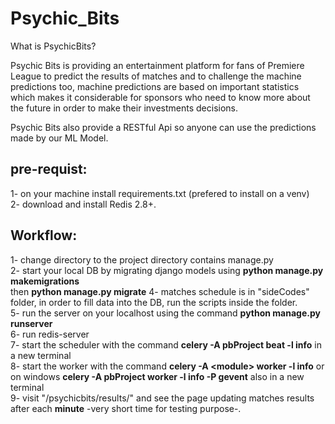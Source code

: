# Psychic_Bits
What is PsychicBits?
 
Psychic Bits is providing an entertainment platform for fans of Premiere League to predict the results of matches and to challenge the machine predictions too, machine predictions are based on important statistics which makes it considerable for sponsors who need to know more about the future in order to make their investments decisions. 

Psychic Bits also provide a RESTful Api so anyone can use the predictions made by our ML Model.


pre-requist:
---
1- on your machine install requirements.txt (prefered to install on a venv)  
2- download and install Redis 2.8+.

Workflow:
---
  
1- change directory to the project directory contains manage.py  
2- start your local DB by migrating django models using **python manage.py makemigrations**  
   then **python manage.py migrate**
4- matches schedule is in "sideCodes" folder, in order to fill data into the DB, run the scripts inside the folder.  
5- run the server on your localhost using the command **python manage.py runserver**  
6- run redis-server  
7- start the scheduler with the command **celery -A pbProject beat -l info** in a new terminal    
8- start the worker with the command **celery -A \<module> worker -l info** or on windows **celery -A pbProject worker -l info -P gevent** also in a new terminal    
9- visit "/psychicbits/results/" and see the page updating matches results after each **minute** -very short time for testing purpose-.
